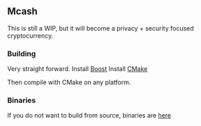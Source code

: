## Mcash

This is still a WIP, but it will become a privacy + security focused cryptocurrency.

### Building

Very straight forward.
Install [Boost](https://www.boost.org/)
Install [CMake](https://cmake.org/)

Then compile with CMake on any platform.

### Binaries

If you do not want to build from source, binaries are [here](https://github.com/Yourlitdaddy/Mcash/releases)

